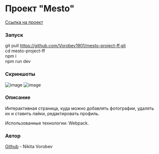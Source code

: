 # Проект "Mesto" <br />

[Ссылка на проект](https://vorobev1901.github.io/mesto-project-ff/ "Проектная работа 'Место'") <br />

### Запуск 
git pull https://github.com/Vorobev1901/mesto-project-ff.git <br />
cd mesto-project-ff <br />
npm i <br />
npm run dev <br />

### Скриншоты
![image](https://github.com/Vorobev1901/mesto-project-ff/assets/145499352/61b7d091-b5a7-4673-9661-87ab25096590)
![image](https://github.com/Vorobev1901/mesto-project-ff/assets/145499352/94e36c00-1790-4452-a30a-5d76e708d28d)

### Описание
Интерактивная страница, куда можно добавлять фотографии, удалять их и ставить лайки, редактировать профиль. <br />

Использованные технологии: Webpack.

### Автор
[Github](https://github.com/Vorobev1901)  - Nikita Vorobev
